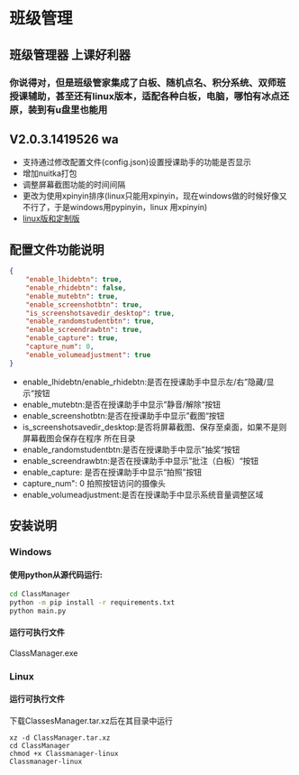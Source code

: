 # 班级管理

## 班级管理器 上课好利器

### 你说得对，但是班级管家集成了白板、随机点名、积分系统、双师班授课辅助，甚至还有linux版本，适配各种白板，电脑，哪怕有冰点还原，装到有u盘里也能用


## V2.0.3.1419526 wa
 
 - 支持通过修改配置文件(config.json)设置授课助手的功能是否显示
 - 增加nuitka打包
 - 调整屏幕截图功能的时间间隔
 - 更改为使用xpinyin排序(linux只能用xpinyin，现在windows做的时候好像又不行了，于是windows用pypinyin，linux 用xpinyin)
 - [linux版和定制版](https://github.com/)

## 配置文件功能说明

```json
{
    "enable_lhidebtn": true,
    "enable_rhidebtn": false,
    "enable_mutebtn": true,
    "enable_screenshotbtn": true,
    "is_screenshotsavedir_desktop": true,
    "enable_randomstudentbtn": true,
    "enable_screendrawbtn": true,
    "enable_capture": true,
    "capture_num": 0,
    "enable_volumeadjustment": true   
}
``` 
 - enable_lhidebtn/enable_rhidebtn:是否在授课助手中显示左/右”隐藏/显示“按钮
 - enable_mutebtn:是否在授课助手中显示”静音/解除“按钮        
 - enable_screenshotbtn:是否在授课助手中显示”截图“按钮
 - is_screenshotsavedir_desktop:是否将屏幕截图、保存至桌面，如果不是则屏幕截图会保存在程序 所在目录
 - enable_randomstudentbtn:是否在授课助手中显示”抽奖“按钮
 - enable_screendrawbtn:是否在授课助手中显示”批注（白板）“按钮
 - enable_capture: 是否在授课助手中显示“拍照”按钮
 - capture_num": 0 拍照按钮访问的摄像头
 - enable_volumeadjustment:是否在授课助手中显示系统音量调整区域

## 安装说明
### Windows

#### 使用python从源代码运行:

```cmd
cd ClassManager
python -m pip install -r requirements.txt
python main.py
```

#### 运行可执行文件

ClassManager.exe

### Linux

#### 运行可执行文件

下载ClassesManager.tar.xz后在其目录中运行
```
xz -d ClassManager.tar.xz
cd ClassManager
chmod +x Classmanager-linux
Classmanager-linux
```
